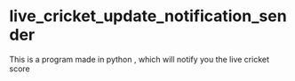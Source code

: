 # live_cricket_update_notification_sender
This is a program made in python , which will notify you the live cricket score
